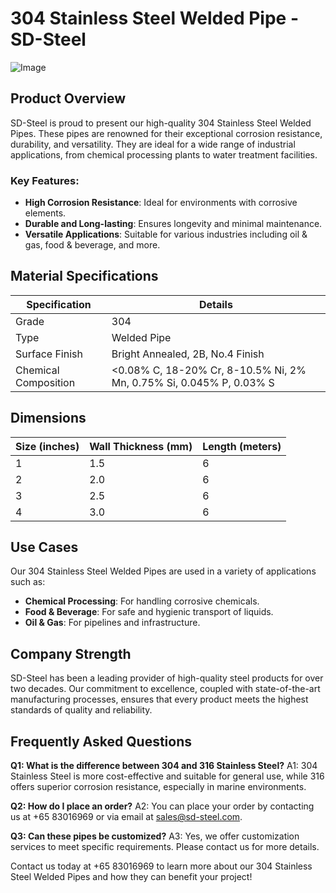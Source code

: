 # 304 Stainless Steel Welded Pipe - SD-Steel

![Image](https://github.com/user-attachments/assets/2567258e-e124-4816-932d-1809bd27ef0b)

## Product Overview

SD-Steel is proud to present our high-quality 304 Stainless Steel Welded Pipes. These pipes are renowned for their exceptional corrosion resistance, durability, and versatility. They are ideal for a wide range of industrial applications, from chemical processing plants to water treatment facilities.

### Key Features:
- **High Corrosion Resistance**: Ideal for environments with corrosive elements.
- **Durable and Long-lasting**: Ensures longevity and minimal maintenance.
- **Versatile Applications**: Suitable for various industries including oil & gas, food & beverage, and more.

## Material Specifications

| Specification | Details |
|---------------|---------|
| Grade         | 304     |
| Type          | Welded Pipe |
| Surface Finish| Bright Annealed, 2B, No.4 Finish |
| Chemical Composition | <0.08% C, 18-20% Cr, 8-10.5% Ni, 2% Mn, 0.75% Si, 0.045% P, 0.03% S |

## Dimensions

| Size (inches) | Wall Thickness (mm) | Length (meters) |
|---------------|---------------------|-----------------|
| 1             | 1.5                 | 6               |
| 2             | 2.0                 | 6               |
| 3             | 2.5                 | 6               |
| 4             | 3.0                 | 6               |

## Use Cases

Our 304 Stainless Steel Welded Pipes are used in a variety of applications such as:
- **Chemical Processing**: For handling corrosive chemicals.
- **Food & Beverage**: For safe and hygienic transport of liquids.
- **Oil & Gas**: For pipelines and infrastructure.

## Company Strength

SD-Steel has been a leading provider of high-quality steel products for over two decades. Our commitment to excellence, coupled with state-of-the-art manufacturing processes, ensures that every product meets the highest standards of quality and reliability.

## Frequently Asked Questions

**Q1: What is the difference between 304 and 316 Stainless Steel?**
A1: 304 Stainless Steel is more cost-effective and suitable for general use, while 316 offers superior corrosion resistance, especially in marine environments.

**Q2: How do I place an order?**
A2: You can place your order by contacting us at +65 83016969 or via email at sales@sd-steel.com.

**Q3: Can these pipes be customized?**
A3: Yes, we offer customization services to meet specific requirements. Please contact us for more details.

Contact us today at +65 83016969 to learn more about our 304 Stainless Steel Welded Pipes and how they can benefit your project!
